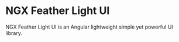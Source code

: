 # NGX Feather Light UI

NGX Feather Light UI is an Angular lightweight simple yet powerful UI library.
